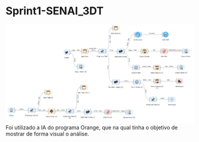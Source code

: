 # Sprint1-SENAI_3DT
![](https://github.com/Samel-OP/Sprint1-SENAI_3DT/blob/main/Orange-Fluxos.PNG)
Foi utilizado a IA do programa Orange, que na qual tinha o objetivo de mostrar de forma visual o análise.

